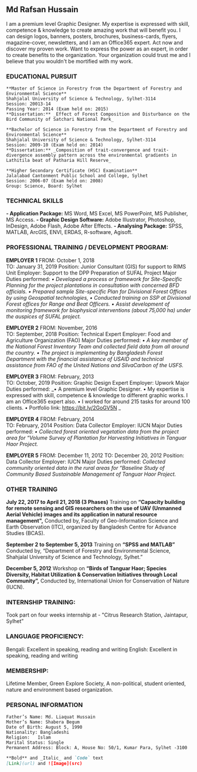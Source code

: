 ## Md Rafsan Hussain

I am a premium level Graphic Designer. My expertise is expressed with skill, competence & knowledge to create amazing work that will benefit you. I can design logos, banners, posters, brochures, business-cards, flyers, magazine-cover, newsletters, and I am an Office365 expert. Act now and discover my proven work. Want to express the power as an expert, in order to create benefits to the organization. Your organization could trust me and I believe that you wouldn't be mortified with my work.

### EDUCATIONAL PURSUIT
```
**Master of Science in Forestry from the Department of Forestry and Environmental Science**
Shahjalal University of Science & Technology, Sylhet-3114
Session: 20013-14
Passing Year: 2014 (Exam held on: 2015)
**Dissertation:** _Effect of Forest Composition and Disturbance on the Bird Community of Satchari National Park_

**Bachelor of Science in Forestry from the Department of Forestry and Environmental Science**
Shahjalal University of Science & Technology, Sylhet-3114
Session: 2009-10 (Exam held on: 2014)
**Dissertation:** _Composition of trait-convergence and trait-divergence assembly pattern across the environmental gradients in Lathitila beat of Patharia Hill Reserve_

**Higher Secondary Certificate (HSC) Examination**
Jalalabad Cantonment Public School and College, Sylhet
Session: 2006-07 (Exam held on: 2008) 
Group: Science, Board: Sylhet
```

### TECHNICAL SKILLS
**- Application Package:** MS Word, MS Excel, MS PowerPoint, MS Publisher, MS Access.
**- Graphic Design Software:** Adobe Illustrator, Photoshop, InDesign, Adobe Flash, Adobe After Effects.
**- Analysing Package:** SPSS, MATLAB, ArcGIS, ENVI, ERDAS, R-software, Agisoft.

### PROFESSIONAL TRAINING / DEVELOPMENT PROGRAM:

**EMPLOYER 1**
FROM: October 1, 2018	
TO: January 31, 2019
Position: Junior Consultant (GIS) for support to RIMS Unit
Employer: Support to the DPP Preparation of SUFAL Project
Major Duties performed:
_•	Developed a process or framework for Site-Specific Planning for the project plantations in consultation with concerned BFD officials. 
•	Prepared sample Site-specific Plan for Divisional Forest Offices by using Geospatial technologies,
•	Conducted training on SSP at Divisional Forest offices for Range and Beat Officers.
•	Assist development of monitoring framework for biophysical interventions (about 75,000 ha) under the auspices of SUFAL project._

**EMPLOYER 2**
FROM: November, 2016	
TO: September, 2018
Position: Technical Expert
Employer: Food and Agriculture Organization (FAO)
Major Duties performed:
_•	A key member of the National Forest Inventory Team and collected field data from all around the country. 
•	The project is implementing by Bangladesh Forest Department with the financial assistance of USAID and technical assistance from FAO of the United Nations and SilvaCarbon of the USFS._

**EMPLOYER 3**
FROM: February, 2013	
TO: October, 2019
Position: Graphic Design Expert
Employer: Upwork
Major Duties performed:
_•	A premium level Graphic Designer. 
•	My expertise is expressed with skill, competence & knowledge to different graphic works. I am an Office365 expert also. 
•	I worked for around 215 tasks for around 100 clients.
•	Portfolio link: https://bit.ly/2GoGV5N _

**EMPLOYER 4**
FROM: February, 2014	
TO: February, 2014
Position: Data Collector
Employer: IUCN
Major Duties performed:
_•	Collected forest oriented vegetation data from the project area for “Volume Survey of Plantation for Harvesting Initiatives in Tanguar Haor Project._

**EMPLOYER 5**
FROM: December 11, 2012	
TO: December 20, 2012
Position: Data Collector
Employer: IUCN
Major Duties performed:
_Collected community oriented data in the rural areas for “Baseline Study of Community Based Sustainable Management of Tanguar Haor Project._

### OTHER TRAINING

**July 22, 2017 to April 21, 2018 (3 Phases)**
Training on **“Capacity building for remote sensing and GIS researchers on the use of UAV (Unmanned Aerial Vehicle) images and its application in natural resource management",** 
Conducted by, Faculty of Geo-Information Science and Earth Observation (ITC), organized by Bangladesh Centre for Advance Studies (BCAS).

**September 2 to September 5, 2013**
Training on **“SPSS and MATLAB”**
Conducted by, “Department of Forestry and Environmental Science, Shahjalal University of Science and Technology, Sylhet.”

**December 5, 2012**
Workshop on **“Birds of Tanguar Haor; Species Diversity, Habitat Utilization & Conservation Initiatives through Local Community”,** 
Conducted by, International Union for Conservation of Nature (IUCN).

### INTERNSHIP TRAINING:
Took part on four weeks internship at - "Citrus Research Station, Jaintapur, Sylhet”

### LANGUAGE PROFICIENCY:
Bengali: Excellent in speaking, reading and writing
English: Excellent in speaking, reading and writing

### MEMBERSHIP:
Lifetime Member, 
Green Explore Society, A non-political, student oriented, nature and environment based organization. 

### PERSONAL INFORMATION
```
Father’s Name: Md. Liaquat Hussain
Mother’s Name: Shabera Begum
Date of Birth: August 5, 1990
Nationality: Bangladeshi
Religion:	Islam
Marital Status: Single
Permanent Address: Block: A, House No: 50/1, Kumar Para, Sylhet -3100
```




```markdown
**Bold** and _Italic_ and `Code` text
[Link](url) and ![Image](src)
```
